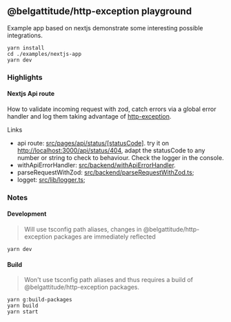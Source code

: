 ## @belgattitude/http-exception playground

Example app based on nextjs demonstrate some interesting possible integrations.

```
yarn install
cd ./examples/nextjs-app
yarn dev
```

### Highlights

#### Nextjs Api route

How to validate incoming request with zod,
catch errors via a global error handler and log them taking
advantage of [http-exception](https://github.com/belgattitude/http-exception).

Links

- api route: [src/pages/api/status/[statusCode]](./src/pages/api/status/%5BstatusCode%5D.tsx). try
  it on [http://localhost:3000/api/status/404](http://localhost:3000/api/status/404), adapt
  the statusCode to any number or string to check to behaviour. Check the logger in the console.
- withApiErrorHandler: [src/backend/withApiErrorHandler](src/backend/withApiErrorHandler.ts).
- parseRequestWithZod: [src/backend/parseRequestWithZod.ts](src/backend/parseRequestWithZod.ts);
- logget: [src/lib/logger.ts](src/lib/logger.ts);

### Notes

#### Development

> Will use tsconfig path aliases, changes in @belgattitude/http-exception packages
> are immediately reflected

```
yarn dev
```

#### Build

> Won't use tsconfig path aliases and thus requires a build of @belgattitude/http-exception packages.

```
yarn g:build-packages
yarn build
yarn start
```
